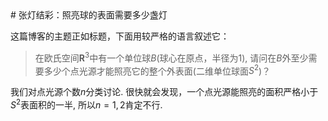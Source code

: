 <head>
    <script src="https://cdn.mathjax.org/mathjax/latest/MathJax.js?config=TeX-AMS-MML_HTMLorMML" type="text/javascript"></script>
    <script type="text/x-mathjax-config">
        MathJax.Hub.Config({
            tex2jax: {
            skipTags: ['script', 'noscript', 'style', 'textarea', 'pre'],
            inlineMath: [['$','$']]
            }
        });
    </script>
</head>
# 张灯结彩：照亮球的表面需要多少盏灯

这篇博客的主题正如标题，下面用较严格的语言叙述它：

> 在欧氏空间$\mathbf{R}^3$中有一个单位球$B$(球心在原点，半径为$1$), 请问在$B$外至少需要多少个点光源才能照亮它的整个外表面(二维单位球面$S^2$)？

我们对点光源个数$n$分类讨论. 很快就会发现，一个点光源能照亮的面积严格小于$S^2$表面积的一半, 所以$n=1,2$肯定不行. 
